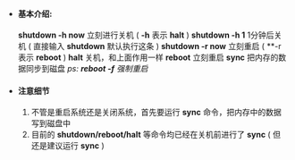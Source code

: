 
- #### 基本介绍:
	**shutdown -h now**        立刻进行关机 ( **-h** 表示 **halt** ) 
	**shutdown -h 1**              1分钟后关机 ( 直接输入 **shutdown** 默认执行这条 )
	**shutdown -r now**          立刻重启 ( **-r 表示 **reboot** )
	**halt**                关机，和上面作用一样
	**reboot**           立刻重启
	**sync**               把内存的数据同步到磁盘
*ps:    **reboot -f** 强制重启*


- #### 注意细节
	1. 不管是重启系统还是关闭系统，首先要运行 **sync** 命令，把内存中的数据写到磁盘中
	2. 目前的 **shutdown/reboot/halt** 等命令均已经在关机前进行了 **sync** ( 但还是建议运行 **sync** )